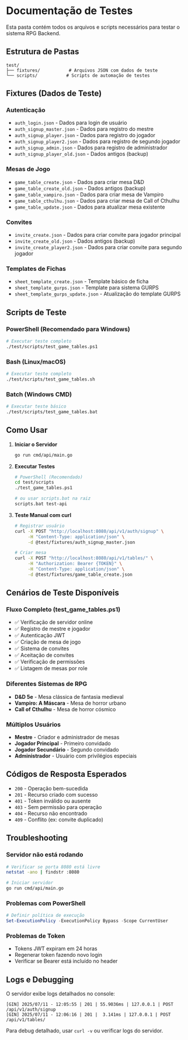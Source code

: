 # Documentação de Testes

Esta pasta contém todos os arquivos e scripts necessários para testar o sistema RPG Backend.

## Estrutura de Pastas

```
test/
├── fixtures/           # Arquivos JSON com dados de teste
└── scripts/           # Scripts de automação de testes
```

## Fixtures (Dados de Teste)

### Autenticação
- `auth_login.json` - Dados para login de usuário
- `auth_signup_master.json` - Dados para registro do mestre
- `auth_signup_player.json` - Dados para registro do jogador
- `auth_signup_player2.json` - Dados para registro de segundo jogador
- `auth_signup_admin.json` - Dados para registro de administrador
- `auth_signup_player_old.json` - Dados antigos (backup)

### Mesas de Jogo
- `game_table_create.json` - Dados para criar mesa D&D
- `game_table_create_old.json` - Dados antigos (backup)
- `game_table_vampiro.json` - Dados para criar mesa de Vampiro
- `game_table_cthulhu.json` - Dados para criar mesa de Call of Cthulhu
- `game_table_update.json` - Dados para atualizar mesa existente

### Convites
- `invite_create.json` - Dados para criar convite para jogador principal
- `invite_create_old.json` - Dados antigos (backup)
- `invite_create_player2.json` - Dados para criar convite para segundo jogador

### Templates de Fichas
- `sheet_template_create.json` - Template básico de ficha
- `sheet_template_gurps.json` - Template para sistema GURPS
- `sheet_template_gurps_update.json` - Atualização do template GURPS

## Scripts de Teste

### PowerShell (Recomendado para Windows)
```bash
# Executar teste completo
./test/scripts/test_game_tables.ps1
```

### Bash (Linux/macOS)
```bash
# Executar teste completo
./test/scripts/test_game_tables.sh
```

### Batch (Windows CMD)
```bash
# Executar teste básico
./test/scripts/test_game_tables.bat
```

## Como Usar

1. **Iniciar o Servidor**
   ```bash
   go run cmd/api/main.go
   ```

2. **Executar Testes**
   ```bash
   # PowerShell (Recomendado)
   cd test/scripts
   ./test_game_tables.ps1
   
   # ou usar scripts.bat na raiz
   scripts.bat test-api
   ```

3. **Teste Manual com curl**
   ```bash
   # Registrar usuário
   curl -X POST "http://localhost:8080/api/v1/auth/signup" \
        -H "Content-Type: application/json" \
        -d @test/fixtures/auth_signup_master.json
   
   # Criar mesa
   curl -X POST "http://localhost:8080/api/v1/tables/" \
        -H "Authorization: Bearer {TOKEN}" \
        -H "Content-Type: application/json" \
        -d @test/fixtures/game_table_create.json
   ```

## Cenários de Teste Disponíveis

### Fluxo Completo (test_game_tables.ps1)
- ✅ Verificação de servidor online
- ✅ Registro de mestre e jogador
- ✅ Autenticação JWT
- ✅ Criação de mesa de jogo
- ✅ Sistema de convites
- ✅ Aceitação de convites
- ✅ Verificação de permissões
- ✅ Listagem de mesas por role

### Diferentes Sistemas de RPG
- **D&D 5e** - Mesa clássica de fantasia medieval
- **Vampiro: A Máscara** - Mesa de horror urbano
- **Call of Cthulhu** - Mesa de horror cósmico

### Múltiplos Usuários
- **Mestre** - Criador e administrador de mesas
- **Jogador Principal** - Primeiro convidado
- **Jogador Secundário** - Segundo convidado
- **Administrador** - Usuário com privilégios especiais

## Códigos de Resposta Esperados

- `200` - Operação bem-sucedida
- `201` - Recurso criado com sucesso
- `401` - Token inválido ou ausente
- `403` - Sem permissão para operação
- `404` - Recurso não encontrado
- `409` - Conflito (ex: convite duplicado)

## Troubleshooting

### Servidor não está rodando
```bash
# Verificar se porta 8080 está livre
netstat -ano | findstr :8080

# Iniciar servidor
go run cmd/api/main.go
```

### Problemas com PowerShell
```powershell
# Definir política de execução
Set-ExecutionPolicy -ExecutionPolicy Bypass -Scope CurrentUser
```

### Problemas de Token
- Tokens JWT expiram em 24 horas
- Regenerar token fazendo novo login
- Verificar se Bearer está incluído no header

## Logs e Debugging

O servidor exibe logs detalhados no console:
```
[GIN] 2025/07/11 - 12:05:55 | 201 | 55.9036ms | 127.0.0.1 | POST /api/v1/auth/signup
[GIN] 2025/07/11 - 12:06:16 | 201 |  3.141ms | 127.0.0.1 | POST /api/v1/tables/
```

Para debug detalhado, usar `curl -v` ou verificar logs do servidor.
